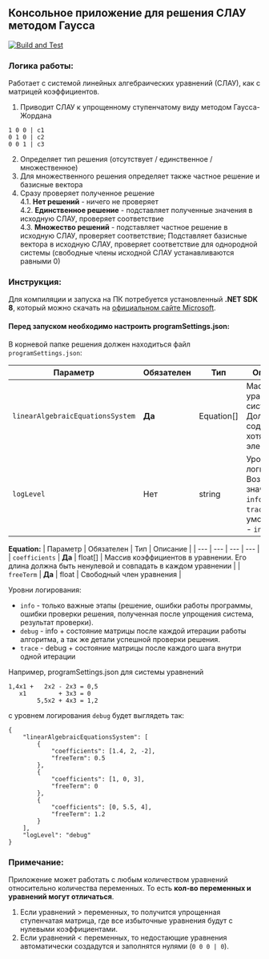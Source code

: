 ## Консольное приложение для решения СЛАУ методом Гаусса
[![Build and Test](https://github.com/quitosssha/GaussianSolver/actions/workflows/dotnet.yml/badge.svg?branch=master)](https://github.com/quitosssha/GaussianSolver/actions/workflows/dotnet.yml)

### Логика работы:

Работает с системой линейных алгебраических уравнений (СЛАУ), как с матрицей коэффициентов.

1. Приводит СЛАУ к упрощенному ступенчатому виду методом Гаусса-Жордана<br/>
```
1 0 0 | c1
0 1 0 | c2
0 0 1 | c3
```
2. Определяет тип решения (отсутствует / единственное / множественное)
3. Для множественного решения определяет также частное решение и базисные вектора
4. Сразу проверяет полученное решение<br/>
   4.1. **Нет решений** - ничего не проверяет<br/>
   4.2. **Единственное решение** - подставляет полученные значения в исходную СЛАУ, проверяет соответствие<br/>
   4.3. **Множество решений** - подставляет частное решение в исходную СЛАУ, проверяет соответствие; Подставляет базисные вектора в исходную СЛАУ, проверяет соответствие для однородной системы (свободные члены исходной СЛАУ устанавливаются равными 0)

### Инструкция:

Для компиляции и запуска на ПК потребуется установленный **.NET SDK 8**, который можно скачать на [официальном сайте Microsoft](https://dotnet.microsoft.com/en-us/download/dotnet/8.0).

#### Перед запуском необходимо настроить programSettings.json:

В корневой папке решения должен находиться файл `programSettings.json`:

| Параметр | Обязателен | Тип | Описание |
| --- | --- | --- | --- |
| `linearAlgebraicEquationsSystem` | **Да** | Equation[] | Массив уравнений в системе. Должен содержать хотя бы 1 элемент. |
| `logLevel` | Нет | string | Уровень логирования. Возможные значения: `info`, `debug`, `trace`. По умолчанию - `info`. |

**Equation:**
| Параметр | Обязателен | Тип | Описание |
| --- | --- | --- | --- |
| `coefficients` | **Да** | float[] | Массив коэффициентов в уравнении. Его длина должна быть ненулевой и совпадать в каждом уравнении |
| `freeTerm` | **Да** | float | Свободный член уравнения |

Уровни логирования:
- `info` - только важные этапы (решение, ошибки работы программы, ошибки проверки решения, полученная после упрощения система, результат проверки).
- `debug` - info + состояние матрицы после каждой итерации работы алгоритма, а так же детали успешной проверки решения.
- `trace` - debug + состояние матрицы после каждого шага внутри одной итерации

Например, programSettings.json для системы уравнений
```
1,4x1 +   2x2 - 2x3 = 0,5
   x1         + 3x3 = 0
        5,5x2 + 4x3 = 1,2
```
с уровнем логирования `debug` будет выглядеть так:

```
{
	"linearAlgebraicEquationsSystem": [
		{
			"coefficients": [1.4, 2, -2],
			"freeTerm": 0.5
		},
		{
			"coefficients": [1, 0, 3],
			"freeTerm": 0
		},
		{
			"coefficients": [0, 5.5, 4],
			"freeTerm": 1.2
		}
	],
	"logLevel": "debug"
}
```

### Примечание:
Приложение может работать с любым количеством уравнений относительно количества переменных. То есть **кол-во переменных и уравнений могут отличаться**.
1. Если уравнений > переменных, то получится упрощенная ступенчатая матрица, где все избыточные уравнения будут с нулевыми коэффициентами.
2. Если уравнений < переменных, то недостающие уравнения автоматически создадутся и заполнятся нулями (`0 0 0 | 0`).
